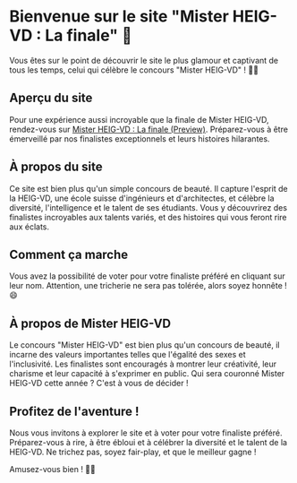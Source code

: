 # Bienvenue sur le site "Mister HEIG-VD : La finale" 🤩

Vous êtes sur le point de découvrir le site le plus glamour et captivant de tous les temps, celui qui célèbre le concours "Mister HEIG-VD" ! 🎩✨

## Aperçu du site

Pour une expérience aussi incroyable que la finale de Mister HEIG-VD, rendez-vous sur [Mister HEIG-VD : La finale (Preview)]([https://malo-romano.github.io](https://malo-romano.github.io/WEB-PW01/)). Préparez-vous à être émerveillé par nos finalistes exceptionnels et leurs histoires hilarantes.

## À propos du site

Ce site est bien plus qu'un simple concours de beauté. Il capture l'esprit de la HEIG-VD, une école suisse d'ingénieurs et d'architectes, et célèbre la diversité, l'intelligence et le talent de ses étudiants. Vous y découvrirez des finalistes incroyables aux talents variés, et des histoires qui vous feront rire aux éclats.

## Comment ça marche

Vous avez la possibilité de voter pour votre finaliste préféré en cliquant sur leur nom. Attention, une tricherie ne sera pas tolérée, alors soyez honnête ! 😄

## À propos de Mister HEIG-VD

Le concours "Mister HEIG-VD" est bien plus qu'un concours de beauté, il incarne des valeurs importantes telles que l'égalité des sexes et l'inclusivité. Les finalistes sont encouragés à montrer leur créativité, leur charisme et leur capacité à s'exprimer en public. Qui sera couronné Mister HEIG-VD cette année ? C'est à vous de décider !

## Profitez de l'aventure !

Nous vous invitons à explorer le site et à voter pour votre finaliste préféré. Préparez-vous à rire, à être ébloui et à célébrer la diversité et le talent de la HEIG-VD. Ne trichez pas, soyez fair-play, et que le meilleur gagne !

Amusez-vous bien ! 🎉👑
